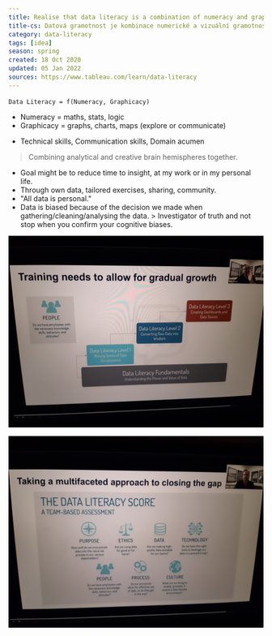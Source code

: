 ```yaml
---
title: Realise that data literacy is a combination of numeracy and graphicacy 
title-cs: Datová gramotnost je kombinace numerické a vizuální gramotnosti
category: data-literacy
tags: [idea]
season: spring
created: 18 Oct 2020
updated: 05 Jan 2022
sources: https://www.tableau.com/learn/data-literacy
---
```


`Data Literacy = f(Numeracy, Graphicacy)`
- Numeracy = maths, stats, logic
- Graphicacy = graphs, charts, maps (explore or communicate)

+ Technical skills, Communication skills, Domain acumen

> Combining analytical and creative brain hemispheres together.

* Goal might be to reduce time to insight, at my work or in my personal life. 
* Through own data, tailored exercises, sharing, community.
* "All data is personal."
* Data is biased because of the decision we made when gathering/cleaning/analysing the data. > Investigator of truth and not stop when you confirm your cognitive biases.

![](../../assets/files/data-training.jpg)

![](../../assets/files/data-literacy-score.jpg)
